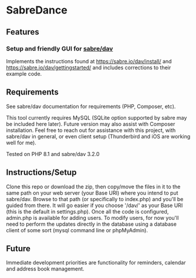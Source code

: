# SabreDance

## Features
### Setup and friendly GUI for [sabre/dav](https://github.com/sabre-io/dav)

Implements the instructions found at https://sabre.io/dav/install/ and https://sabre.io/dav/gettingstarted/ and includes corrections to their example code. 

## Requirements
See sabre/dav documentation for requirements (PHP, Composer, etc).

This tool currently requires MySQL (SQLite option supported by sabre may be included here later). Future version may also assist with Composer installation. Feel free to reach out for assistance with this project, with sabre/dav in general, or even client setup (Thunderbird and iOS are working well for me).

Tested on PHP 8.1 and sabre/dav 3.2.0

## Instructions/Setup
Clone this repo or download the zip, then copy/move the files in it to the same path on your web server (your Base URI) where you intend to put sabre/dav. Browse to that path (or specifically to index.php) and you'll be guided from there. It will go easier if you choose '/dav/' as your Base URI (this is the default in settings.php). Once all the code is configured, admin.php is available for adding users. To modify users, for now you'll need to perform the updates directly in the database using a database client of some sort (mysql command line or phpMyAdmin).

## Future
Immediate development priorities are functionality for reminders, calendar and address book management.

